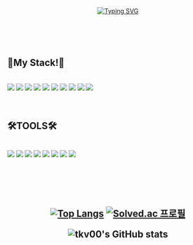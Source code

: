 
<div align=center>
 <a href="https://git.io/typing-svg"><img src="https://readme-typing-svg.demolab.com?font=Fira+Code&size=60&pause=1000&color=15F754&center=true&random=false&width=1000&height=100&lines=%24Welcome+to+Do+Yeon's+GitHub" alt="Typing SVG" /></a>
</div>
<br>
<br>
<br>
<div>
  <br/>
  <h2  fontstyle=bold>
     💪My Stack!💪
  </h1>
  </p>
    <br/>
<div >
  <img src="https://ziadoua.github.io/m3-Markdown-Badges/badges/C/c1.svg">
<img src="https://ziadoua.github.io/m3-Markdown-Badges/badges/C++/c++2.svg">
<img src="https://ziadoua.github.io/m3-Markdown-Badges/badges/CSS/css1.svg">
<img src="https://ziadoua.github.io/m3-Markdown-Badges/badges/Firebase/firebase3.svg">
<img src="https://ziadoua.github.io/m3-Markdown-Badges/badges/HTML/html1.svg">
<img src="https://ziadoua.github.io/m3-Markdown-Badges/badges/Java/java1.svg">
<img src="https://ziadoua.github.io/m3-Markdown-Badges/badges/Javascript/javascript3.svg">
<img src="https://ziadoua.github.io/m3-Markdown-Badges/badges/Kotlin/kotlin1.svg">
<img src="https://ziadoua.github.io/m3-Markdown-Badges/badges/React/react2.svg">
<img src="https://ziadoua.github.io/m3-Markdown-Badges/badges/Python/python3.svg">
</div>


<br/>
<br/>

<h2 fontstyle=bold>
  🛠️TOOLS🛠️
</h1>
<br/>
<div >
  <img src="https://ziadoua.github.io/m3-Markdown-Badges/badges/Git/git1.svg">
<img src="https://ziadoua.github.io/m3-Markdown-Badges/badges/Linux/linux3.svg">
<img src="https://ziadoua.github.io/m3-Markdown-Badges/badges/MySQL/mysql1.svg">
<img src="https://ziadoua.github.io/m3-Markdown-Badges/badges/Notion/notion1.svg">
<img src="https://ziadoua.github.io/m3-Markdown-Badges/badges/Obsidian/obsidian1.svg">
<img src="https://ziadoua.github.io/m3-Markdown-Badges/badges/SQLite/sqlite1.svg">
<img src="https://ziadoua.github.io/m3-Markdown-Badges/badges/Bootstrap/bootstrap1.svg">
<img src="https://ziadoua.github.io/m3-Markdown-Badges/badges/AndroidStudio/androidstudio2.svg">
</div>
<br/>
<br/>
<h2 fontstyle=bold >
  


<br/>
<div align=center>
  
  [![Top Langs](https://github-readme-stats.vercel.app/api/top-langs/?username=tkv00&langs_count=10&layout=compact&theme=dark)](https://github.com/tkv00/tkv00)
  [![Solved.ac
프로필](http://mazassumnida.wtf/api/generate_badge?boj=tkv00)](https://solved.ac/tkv00)

  ![tkv00's GitHub stats](https://github-readme-stats.vercel.app/api?username=tkv00&show_icons=true&theme=radical)
</div>
<div align=center>
    
  

